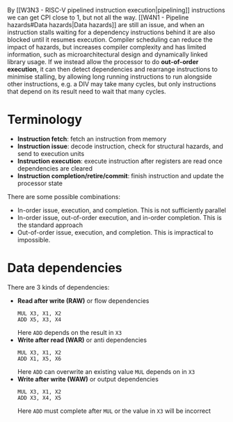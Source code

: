 By [[W3N3 - RISC-V pipelined instruction execution|pipelining]] instructions we can get CPI close to 1, but not all the way. [[W4N1 - Pipeline hazards#Data hazards|Data hazards]] are still an issue, and when an instruction stalls waiting for a dependency instructions behind it are also blocked until it resumes execution. Compiler scheduling can reduce the impact of hazards, but increases compiler complexity and has limited information, such as microarchitectural design and dynamically linked library usage. If we instead allow the processor to do **out-of-order execution**, it can then detect dependencies and rearrange instructions to minimise stalling, by allowing long running instructions to run alongside other instructions, e.g. a DIV may take many cycles, but only instructions that depend on its result need to wait that many cycles.
# Terminology
- **Instruction fetch**: fetch an instruction from memory
- **Instruction issue**: decode instruction, check for structural hazards, and send to execution units
- **Instruction execution**: execute instruction after registers are read once dependencies are cleared
- **Instruction completion/retire/commit**: finish instruction and update the processor state

There are some possible combinations:
- In-order issue, execution, and completion. This is not sufficiently parallel
- In-order issue, out-of-order execution, and in-order completion. This is the standard approach
- Out-of-order issue, execution, and completion. This is impractical to impossible.
# Data dependencies
There are 3 kinds of dependencies:
- **Read after write (RAW)** or flow dependencies
  ```
  MUL X3, X1, X2
  ADD X5, X3, X4
	```
	Here `ADD` depends on the result in `X3`
- **Write after read (WAR)** or anti dependencies
  ```
  MUL X3, X1, X2
  ADD X1, X5, X6
	```
	Here `ADD` can overwrite an existing value `MUL` depends on in `X3`
- **Write after write (WAW)** or output dependencies
  ```
  MUL X3, X1, X2
  ADD X3, X4, X5
	```
	Here `ADD` must complete after `MUL` or the value in `X3` will be incorrect
